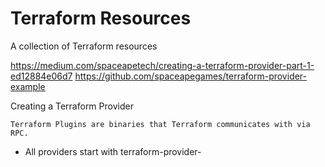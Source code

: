 # Terraform Resources
A collection of Terraform resources

https://medium.com/spaceapetech/creating-a-terraform-provider-part-1-ed12884e06d7
https://github.com/spaceapegames/terraform-provider-example

Creating a Terraform Provider

`Terraform Plugins are binaries that Terraform communicates with via RPC.`

- All providers start with terraform-provider-

